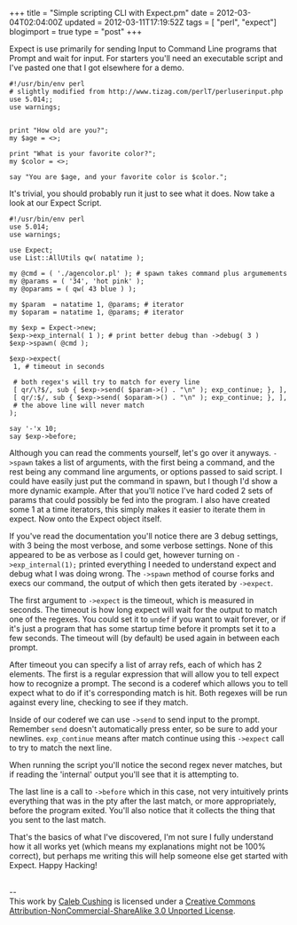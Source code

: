 +++
title = "Simple scripting CLI with Expect.pm"
date = 2012-03-04T02:04:00Z
updated = 2012-03-11T17:19:52Z
tags = [ "perl", "expect"]
blogimport = true 
type = "post"
+++

<p>Expect is use primarily for sending Input to Command Line programs that Prompt and wait for input. For starters you'll need an executable script and I've pasted one that I got elsewhere for a demo. <script src="https://gist.github.com/1970845.js?file=agencolor.pl"></script><noscript><pre><code>#!/usr/bin/env perl<br /># slightly modified from http://www.tizag.com/perlT/perluserinput.php<br />use 5.014;;<br />use warnings;<br /><br /><br />print "How old are you?";<br />my $age = <>;<br /><br />print "What is your favorite color?";<br />my $color = <>;<br /><br />say "You are $age, and your favorite color is $color.";</code></pre></noscript> It's trivial, you should probably run it just to see what it does. Now take a look at our Expect Script.</p> <script src="https://gist.github.com/1970845.js?file=expect.pl"></script><noscript><pre><code>#!/usr/bin/env perl<br />use 5.014;<br />use warnings;<br /><br />use Expect;<br />use List::AllUtils qw( natatime );<br /><br />my @cmd = ( './agencolor.pl' ); # spawn takes command plus argumements<br />my @params = ( '34', 'hot pink' );<br />my @oparams = ( qw( 43 blue ) );<br /><br />my $param  = natatime 1, @params; # iterator<br />my $oparam = natatime 1, @params; # iterator<br /><br />my $exp = Expect->new;<br />$exp->exp_internal( 1 ); # print better debug than ->debug( 3 )<br />$exp->spawn( @cmd );<br /><br />$exp->expect(<br /> 1, # timeout in seconds<br /><br /> # both regex's will try to match for every line<br /> [ qr/\?$/, sub { $exp->send( $param->() . "\n" ); exp_continue; }, ],<br /> [ qr/:$/, sub { $exp->send( $oparam->() . "\n" ); exp_continue; }, ],<br /> # the above line will never match<br />);<br /><br />say '-'x 10;<br />say $exp->before;</code></pre></noscript> <p>Although you can read the comments yourself, let's go over it anyways. <code>->spawn</code> takes a list of arguments, with the first being a command, and the rest being any command line arguments, or options passed to said script. I could have easily just put the command in spawn, but I though I'd show a more dynamic example. After that you'll notice I've hard coded 2 sets of params that could possibly be fed into the program. I also have created some 1 at a time iterators, this simply makes it easier to iterate them in expect. Now onto the Expect object itself.</p> <p>If you've read the documentation you'll notice there are 3 debug settings, with 3 being the most verbose, and some verbose settings. None of this appeared to be as verbose as I could get, however turning on <code>->exp_internal(1);</code> printed everything I needed to understand expect and debug what I was doing wrong. The <code>->spawn</code> method of course forks and execs our command, the output of which then gets iterated by <code>->expect</code>.</p> <p>The first argument to <code>->expect</code> is the timeout, which is measured in seconds. The timeout is how long expect will wait for the output to match one of the regexes. You could set it to <code>undef</code> if you want to wait forever, or if it's just a program that has some startup time before it prompts set it to a few seconds. The timeout will (by default) be used again in between each prompt.</p> <p>After timeout you can specify a list of array refs, each of which has 2 elements. The first is a regular expression that will allow you to tell expect how to recognize a prompt. The second is a coderef which allows you to tell expect what to do if it's corresponding match is hit. Both regexes will be run against every line, checking to see if they match.</p> <p>Inside of our coderef we can use <code>->send</code> to send input to the prompt. Remember <code>send</code> doesn't automatically press enter, so be sure to add your newlines. <code>exp_continue</code> means after match continue using this <code>->expect</code> call to try to match the next line.</p> <p>When running the script you'll notice the second regex never matches, but if reading the 'internal' output you'll see that it is attempting to.</p> <p>The last line is a call to <code>->before</code> which in this case, not very intuitively prints everything that was in the pty after the last match, or more appropriately, before the program exited. You'll also notice that it collects the thing that you sent to the last match.</p> <p>That's the basics of what I've discovered, I'm not sure I fully understand how it all works yet (which means my explanations might not be 100% correct), but perhaps me writing this will help someone else get started with Expect. Happy Hacking! </p><div class="blogger-post-footer"><br />--<br />
This <span xmlns:dc="http://purl.org/dc/elements/1.1/" href="http://purl.org/dc/dcmitype/Text" rel="dc:type">work</span> by <a xmlns:cc="http://creativecommons.org/ns#" href="http://www.xenoterracide.com" property="cc:attributionName" rel="cc:attributionURL">Caleb Cushing</a> is licensed under a <a rel="license" href="http://creativecommons.org/licenses/by-nc-sa/3.0/">Creative Commons Attribution-NonCommercial-ShareAlike 3.0 Unported License</a>.</div>
